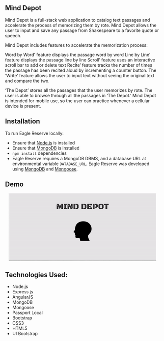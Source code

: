 ## Mind Depot
Mind Depot is a full-stack web application to catalog text passages and accelerate the process of memorizing them by rote. Mind Depot allows the user to input and save any passage from Shakespeare to a favorite quote or speech.

Mind Depot includes features to accelerate the memorization process:

Word by Word’ feature displays the passage word by word
Line by Line’ feature displays the passage line by line
Scroll’ feature uses an interactive scroll bar to add or delete text
Recite’ feature tracks the number of times the passage has been recited aloud by incrementing a counter button.
The ‘Write’ feature allows the user to input text without seeing the original text and compare the two.

‘The Depot’ stores all the passages that the user memorizes by rote. The user is able to browse through all the passages in ‘The Depot.’ Mind Depot is intended for mobile use, so the user can practice whenever a cellular device is present.

## Installation
To run Eagle Reserve locally:

* Ensure that [Node.js](https://nodejs.org/en/) is installed
* Ensure that [MongoDB](https://www.mongodb.com/) is installed
* `npm install` dependencies
* Eagle Reserve requires a MongoDB DBMS, and a database URL at environmental variable `DATABASE_URL`. Eagle Reserve was developed using [MongoDB](https://www.mongodb.com/) and [Mongoose](http://mongoosejs.com/).

## Demo
<p align="center">
  <img src="server/public/images/login.gif"/>
</p>

## Technologies Used:

  * Node.js
  * Express.js
  * AngularJS
  * MongoDB
  * Mongoose
  * Passport Local
  * Bootstrap
  * CSS3
  * HTML5
  * UI Bootstrap
